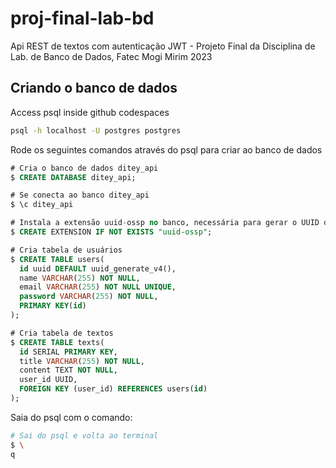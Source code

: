 # proj-final-lab-bd

Api REST de textos com autenticação JWT - Projeto Final da Disciplina de Lab. de Banco de Dados, Fatec Mogi Mirim 2023

## Criando o banco de dados

Access psql inside github codespaces

```bash
psql -h localhost -U postgres postgres
```

Rode os seguintes comandos através do psql para criar ao banco de dados

```sql
# Cria o banco de dados ditey_api
$ CREATE DATABASE ditey_api;

# Se conecta ao banco ditey_api
$ \c ditey_api

# Instala a extensão uuid-ossp no banco, necessária para gerar o UUID do usuário e criar a tabela users
$ CREATE EXTENSION IF NOT EXISTS "uuid-ossp";

# Cria tabela de usuários
$ CREATE TABLE users(
  id uuid DEFAULT uuid_generate_v4(),
  name VARCHAR(255) NOT NULL,
  email VARCHAR(255) NOT NULL UNIQUE,
  password VARCHAR(255) NOT NULL,
  PRIMARY KEY(id)
);

# Cria tabela de textos
$ CREATE TABLE texts(
  id SERIAL PRIMARY KEY,
  title VARCHAR(255) NOT NULL,
  content TEXT NOT NULL,
  user_id UUID,
  FOREIGN KEY (user_id) REFERENCES users(id)
);
```

Saia do psql com o comando:

```bash
# Sai do psql e volta ao terminal
$ \
q
```
